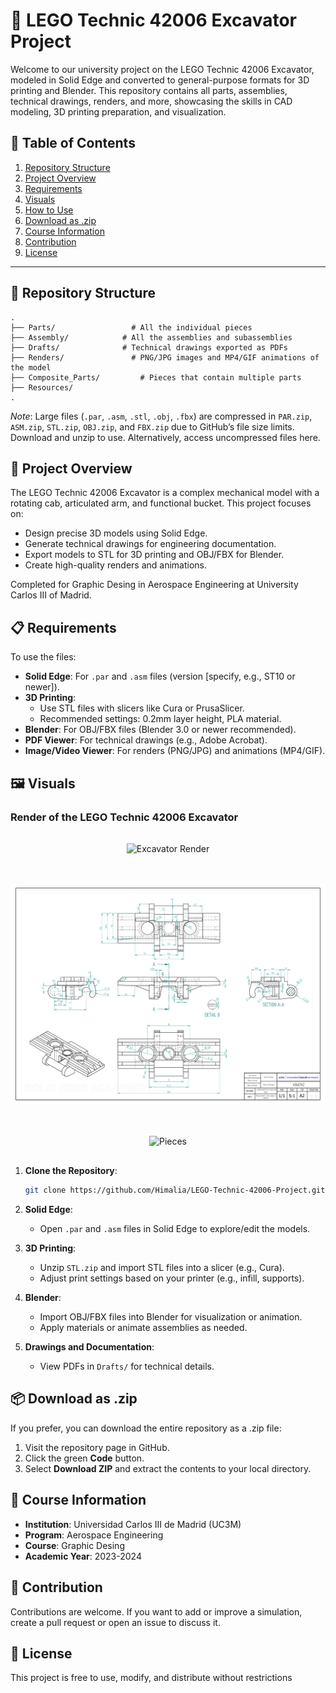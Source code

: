 # 🌌 LEGO Technic 42006 Excavator Project

Welcome to our university project on the LEGO Technic 42006 Excavator, modeled in Solid Edge and converted to general-purpose formats for 3D printing and Blender. This repository contains all parts, assemblies, technical drawings, renders, and more, showcasing the skills in CAD modeling, 3D printing preparation, and visualization.

## 📑 Table of Contents
1. [Repository Structure](#-repository-structure)
2. [Project Overview](#-project-overview)
3. [Requirements](#%EF%B8%8F-requirements)
4. [Visuals](#-visuals)
5. [How to Use](#-how-to-use)
6. [Download as .zip](#-download-as-zip)
7. [Course Information](#-course-information)
8. [Contribution](#-contribution)
9. [License](#-license)

---

## 📁 Repository Structure

```
.
├── Parts/                 # All the individual pieces
├── Assembly/            # All the assemblies and subassemblies
├── Drafts/              # Technical drawings exported as PDFs
├── Renders/               # PNG/JPG images and MP4/GIF animations of the model
├── Composite_Parts/         # Pieces that contain multiple parts
├── Resources/
.
```
*Note*: Large files (`.par`, `.asm`, `.stl`, `.obj`, `.fbx`) are compressed in `PAR.zip`, `ASM.zip`, `STL.zip`, `OBJ.zip`, and `FBX.zip` due to GitHub’s file size limits. Download and unzip to use. Alternatively, access uncompressed files here.

## 🚀 Project Overview

The LEGO Technic 42006 Excavator is a complex mechanical model with a rotating cab, articulated arm, and functional bucket. This project focuses on:

- Design precise 3D models using Solid Edge.
- Generate technical drawings for engineering documentation.
- Export models to STL for 3D printing and OBJ/FBX for Blender.
- Create high-quality renders and animations.

Completed for Graphic Desing in Aerospace Engineering at University Carlos III of Madrid.

## 📋 Requirements

To use the files:

- **Solid Edge**: For `.par` and `.asm` files (version \[specify, e.g., ST10 or newer\]).
- **3D Printing**:
  - Use STL files with slicers like Cura or PrusaSlicer.
  - Recommended settings: 0.2mm layer height, PLA material.
- **Blender**: For OBJ/FBX files (Blender 3.0 or newer recommended).
- **PDF Viewer**: For technical drawings (e.g., Adobe Acrobat).
- **Image/Video Viewer**: For renders (PNG/JPG) and animations (MP4/GIF).

## 🖼️ Visuals

### Render of the LEGO Technic 42006 Excavator

<p align="center">
  <img src="Renders/Total.png" alt="Excavator Render" style="margin-top: 16px; margin-bottom: 16px;" />
</p>

<p align="center">
  <img src="Drafts/Parts/Gray_4566742_AVV.pdf" alt="Technical Drawing" style="margin-top: 16px; margin-bottom: 16px;" />
</p>

<p align="center">
  <img src="Resources/pices.png" alt="Pieces" style="margin-top: 16px; margin-bottom: 16px;" />
</p>

1. **Clone the Repository**:

   ```bash
   git clone https://github.com/Himalia/LEGO-Technic-42006-Project.git
   ```

2. **Solid Edge**:

   - Open `.par` and `.asm` files in Solid Edge to explore/edit the models.

3. **3D Printing**:

   - Unzip `STL.zip` and import STL files into a slicer (e.g., Cura).
   - Adjust print settings based on your printer (e.g., infill, supports).

4. **Blender**:

   - Import OBJ/FBX files into Blender for visualization or animation.
   - Apply materials or animate assemblies as needed.

5. **Drawings and Documentation**:

   - View PDFs in `Drafts/` for technical details.


## 📦 Download as .zip
If you prefer, you can download the entire repository as a .zip file:

1. Visit the repository page in GitHub.
2. Click the green **Code** button.
3. Select **Download ZIP** and extract the contents to your local directory.



## 📘 Course Information

- **Institution**: Universidad Carlos III de Madrid (UC3M)
- **Program**: Aerospace Engineering
- **Course**: Graphic Desing
- **Academic Year**: 2023-2024

## 🤝 Contribution
Contributions are welcome. If you want to add or improve a simulation, create a pull request or open an issue to discuss it.

## 📄 License
This project is free to use, modify, and distribute without restrictions

